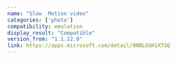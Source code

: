```yaml
---
name: "Slow  Motion video"
categories: ['photo']
compatibility: emulation
display_result: "Compatible"
version_from: "1.1.12.0"
link: https://apps.microsoft.com/detail/9NBLGGH1XTSQ
---
```

